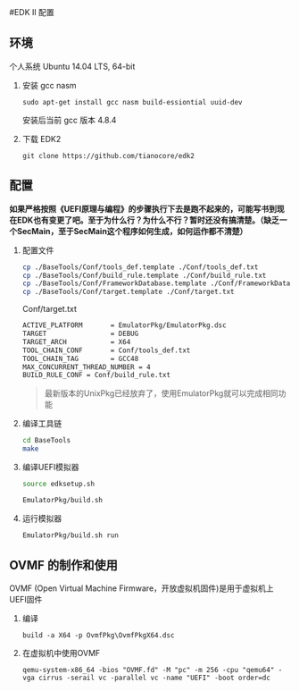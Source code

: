 #EDK II 配置

## 环境

个人系统 Ubuntu 14.04 LTS, 64-bit

1. 安装 gcc nasm

    `sudo apt-get install gcc nasm build-essiontial uuid-dev` 

    安装后当前 gcc 版本 4.8.4

2. 下载 EDK2

    `git clone https://github.com/tianocore/edk2`

## 配置

**如果严格按照《UEFI原理与编程》的步骤执行下去是跑不起来的，可能写书到现在EDK也有变更了吧。至于为什么行？为什么不行？暂时还没有搞清楚。（缺乏一个SecMain，至于SecMain这个程序如何生成，如何运作都不清楚）**

1. 配置文件

    ````bash
    cp ./BaseTools/Conf/tools_def.template ./Conf/tools_def.txt
    cp ./BaseTools/Conf/build_rule.template ./Conf/build_rule.txt
    cp ./BaseTools/Conf/FrameworkDatabase.template ./Conf/FrameworkDatabase.db
    cp ./BaseTools/Conf/target.template ./Conf/target.txt
    ````
 
    Conf/target.txt 
    ````bash
    ACTIVE_PLATFORM       = EmulatorPkg/EmulatorPkg.dsc
    TARGET                = DEBUG 
    TARGET_ARCH           = X64 
    TOOL_CHAIN_CONF       = Conf/tools_def.txt 
    TOOL_CHAIN_TAG        = GCC48 
    MAX_CONCURRENT_THREAD_NUMBER = 4
    BUILD_RULE_CONF = Conf/build_rule.txt
    ```` 
    > 最新版本的UnixPkg已经放弃了，使用EmulatorPkg就可以完成相同功能

2. 编译工具链
    ````bash
    cd BaseTools
    make
    ````

3. 编译UEFI模拟器

    ````bash
    source edksetup.sh

    EmulatorPkg/build.sh
    ````

4. 运行模拟器
    ````bash
    EmulatorPkg/build.sh run
    ````

## OVMF 的制作和使用

OVMF (Open Virtual Machine Firmware，开放虚拟机固件)是用于虚拟机上UEFI固件

1. 编译

    `build -a X64 -p OvmfPkg\OvmfPkgX64.dsc`

2. 在虚拟机中使用OVMF

    `qemu-system-x86_64 -bios "OVMF.fd" -M "pc" -m 256 -cpu "qemu64" -vga cirrus -serail vc -parallel vc -name "UEFI" -boot order=dc`
